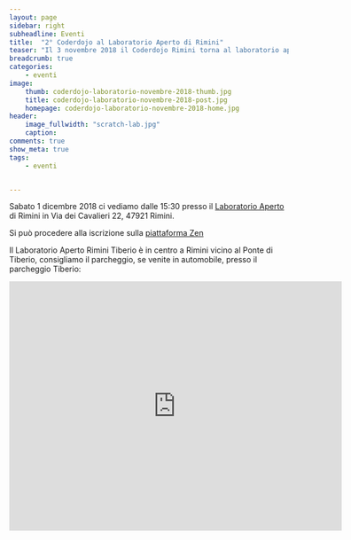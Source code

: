 ```yaml
---
layout: page
sidebar: right
subheadline: Eventi
title:  "2° Coderdojo al Laboratorio Aperto di Rimini"
teaser: "Il 3 novembre 2018 il Coderdojo Rimini torna al laboratorio aperto per secondo  incontro della stagione"
breadcrumb: true
categories:
    - eventi
image:
    thumb: coderdojo-laboratorio-novembre-2018-thumb.jpg
    title: coderdojo-laboratorio-novembre-2018-post.jpg
    homepage: coderdojo-laboratorio-novembre-2018-home.jpg
header:
    image_fullwidth: "scratch-lab.jpg"
    caption:
comments: true
show_meta: true
tags:
    - eventi


---
```

Sabato 1 dicembre 2018 ci vediamo dalle 15:30 presso il [Laboratorio Aperto](http://laboratorioaperto.comune.rimini.it) di Rimini in Via dei Cavalieri 22, 47921 Rimini.

Si può procedere alla iscrizione sulla [piattaforma Zen](https://zen.coderdojo.com/events/58159034-ab37-4ec8-907f-88d440664255/)

Il Laboratorio Aperto Rimini Tiberio è in centro a Rimini vicino al Ponte di Tiberio, consigliamo il parcheggio, se venite in automobile, presso il parcheggio Tiberio:
<iframe src="https://www.google.com/maps/embed?pb=!1m18!1m12!1m3!1d2866.959361511206!2d12.564301251683695!3d44.06354777900686!2m3!1f0!2f0!3f0!3m2!1i1024!2i768!4f13.1!3m3!1m2!1s0x132cc336cd47bf51%3A0xe581edc948251a2e!2sLaboratorio+Aperto+Rimini+Tiberio!5e0!3m2!1sen!2sit!4v1537536736653" width="600" height="450" frameborder="0" style="border:0" allowfullscreen></iframe>
